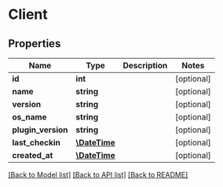 # Client

## Properties
Name | Type | Description | Notes
------------ | ------------- | ------------- | -------------
**id** | **int** |  | [optional] 
**name** | **string** |  | [optional] 
**version** | **string** |  | [optional] 
**os_name** | **string** |  | [optional] 
**plugin_version** | **string** |  | [optional] 
**last_checkin** | [**\DateTime**](\DateTime.md) |  | [optional] 
**created_at** | [**\DateTime**](\DateTime.md) |  | [optional] 

[[Back to Model list]](../README.md#documentation-for-models) [[Back to API list]](../README.md#documentation-for-api-endpoints) [[Back to README]](../README.md)


